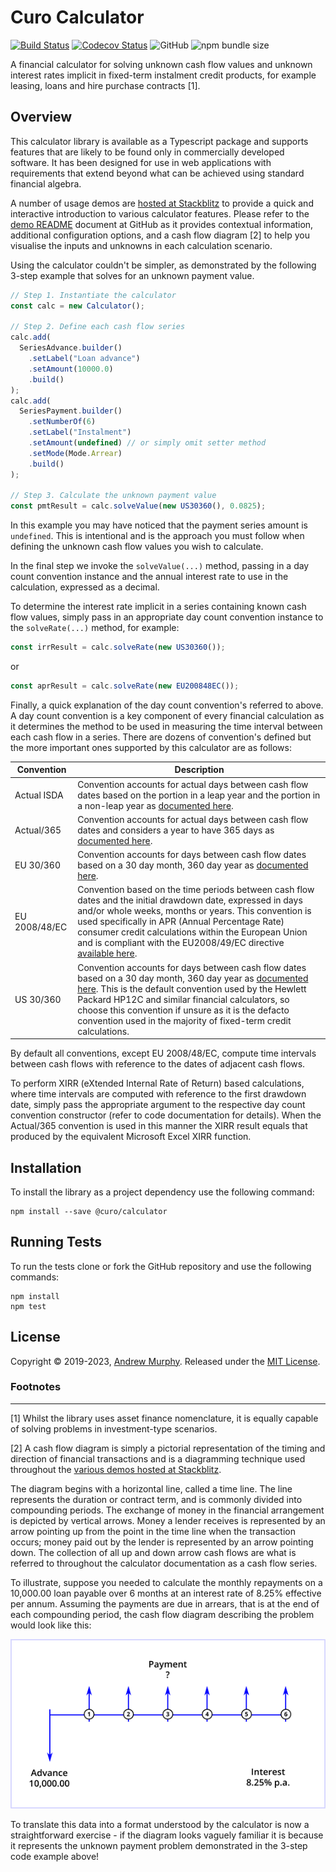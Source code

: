# Curo Calculator
[![Build Status](https://github.com/andrewmurphy353/curo-calculator/actions/workflows/curo_ci.yml/badge.svg)](https://github.com/andrewmurphy353/curo-calculator/actions/workflows/curo_ci.yml/badge.svg)
[![Codecov Status](https://codecov.io/gh/andrewmurphy353/curo-calculator/graph/badge.svg?token=N4KH8VJF3V)](https://codecov.io/gh/andrewmurphy353/curo-calculator)
![GitHub](https://img.shields.io/github/license/andrewmurphy353/curo-calculator.svg)
![npm bundle size](https://img.shields.io/bundlephobia/minzip/@curo/calculator.svg)


A financial calculator for solving unknown cash flow values and unknown interest rates implicit in fixed-term instalment credit products, for example leasing, loans and hire purchase contracts [1].

## Overview

This calculator library is available as a Typescript package and supports features that are likely to be found only in commercially developed software. It has been designed for use in web applications with requirements that extend beyond what can be achieved using standard financial algebra.

A number of usage demos are [hosted at Stackblitz](https://stackblitz.com/@andrewmurphy353) to provide a quick and interactive introduction to various calculator features. Please refer to the [demo README](https://github.com/andrewmurphy353/curo-calculator-demo/blob/master/README.md) document at GitHub as it provides contextual information, additional configuration options, and a cash flow diagram [2] to help you visualise the inputs and unknowns in each calculation scenario.

Using the calculator couldn't be simpler, as demonstrated by the following 3-step example that solves for an unknown payment value.

```ts
// Step 1. Instantiate the calculator
const calc = new Calculator();

// Step 2. Define each cash flow series
calc.add(
  SeriesAdvance.builder()
    .setLabel("Loan advance")
    .setAmount(10000.0)
    .build()
);
calc.add(
  SeriesPayment.builder()
    .setNumberOf(6)
    .setLabel("Instalment")
    .setAmount(undefined) // or simply omit setter method 
    .setMode(Mode.Arrear)
    .build()
);

// Step 3. Calculate the unknown payment value
const pmtResult = calc.solveValue(new US30360(), 0.0825);
```
In this example you may have noticed that the payment series amount is `undefined`. This is intentional and is the approach you must follow when defining the unknown cash flow values you wish to calculate.

In the final step we invoke the `solveValue(...)` method, passing in a day count convention instance and the annual interest rate to use in the calculation, expressed as a decimal.

To determine the interest rate implicit in a series containing known cash flow values, simply pass in an appropriate day count convention instance to the `solveRate(...)` method, for example:

```ts
const irrResult = calc.solveRate(new US30360());
```
or

```ts
const aprResult = calc.solveRate(new EU200848EC());
```

Finally, a quick explanation of the day count convention's referred to above. A day count convention is a key component of every financial calculation as it determines the method to be used in measuring the time interval between each cash flow in a series. There are dozens of convention's defined but the more important ones supported by this calculator are as follows:

Convention | Description
-----------| -------------
Actual ISDA | Convention accounts for actual days between cash flow dates based on the portion in a leap year and the portion in a non-leap year as [documented here](https://en.wikipedia.org/wiki/Day_count_convention#Actual/Actual_ISDA).
Actual/365 | Convention accounts for actual days between cash flow dates and considers a year to have 365 days as [documented here](https://en.wikipedia.org/wiki/Day_count_convention#Actual/365_Fixed).
EU 30/360 | Convention accounts for days between cash flow dates based on a 30 day month, 360 day year as [documented here](https://en.wikipedia.org/wiki/Day_count_convention#30E/360). 
EU 2008/48/EC | Convention based on the time periods between cash flow dates and the initial drawdown date, expressed in days and/or whole weeks, months or years. This convention is used specifically in APR (Annual Percentage Rate) consumer credit calculations within the European Union and is compliant with the EU2008/49/EC directive [available here](https://publications.europa.eu/en/publication-detail/-/publication/e4945793-f1f9-4527-8a2e-9060378fc302/language-en#).
US 30/360 | Convention accounts for days between cash flow dates based on a 30 day month, 360 day year as  [documented here](https://en.wikipedia.org/wiki/Day_count_convention#30/360_US). This is the default convention used by the Hewlett Packard HP12C and similar financial calculators, so choose this convention if unsure as it is the defacto convention used in the majority of fixed-term credit calculations.

By default all conventions, except EU 2008/48/EC, compute time intervals between cash flows with reference to the dates of adjacent cash flows.

To perform XIRR (eXtended Internal Rate of Return) based calculations, where time intervals are computed with reference to the first drawdown date, simply pass the appropriate argument to the respective day count convention constructor (refer to code documentation for details). When the Actual/365 convention is used in this manner the XIRR result equals that produced by the equivalent Microsoft Excel XIRR function.

## Installation

To install the library as a project dependency use the following command:

```shell
npm install --save @curo/calculator
```

## Running Tests

To run the tests clone or fork the GitHub repository and use the following commands:

```shell
npm install
npm test
```

## License

Copyright © 2019-2023, [Andrew Murphy](https://github.com/andrewmurphy353).
Released under the [MIT License](LICENSE).

### Footnotes
---

[1] Whilst the library uses asset finance nomenclature, it is equally capable of solving problems in investment-type scenarios.

[2] A cash flow diagram is simply a pictorial representation of the timing and direction of financial transactions and is a diagramming technique used throughout the [various demos hosted at Stackblitz](https://stackblitz.com/@andrewmurphy353).

The diagram begins with a horizontal line, called a time line. The line represents the duration or contract term, and is commonly divided into compounding periods. The exchange of money in the financial arrangement is depicted by vertical arrows. Money a lender receives is represented by an arrow pointing up from the point in the time line when the transaction occurs; money paid out by the lender is represented by an arrow pointing down. The collection of all up and down arrow cash flows are what is referred to throughout the calculator documentation as a cash flow series.

To illustrate, suppose you needed to calculate the monthly repayments on a 10,000.00 loan payable over 6 months at an interest rate of 8.25% effective per annum. Assuming the payments are due in arrears, that is at the end of each compounding period, the cash flow diagram describing the problem would look like this:

![image](assets/cash-flow-diagram.png)

To translate this data into a format understood by the calculator is now a straightforward exercise - if the diagram looks vaguely familiar it is because it represents the unknown payment problem demonstrated in the 3-step code example above!
